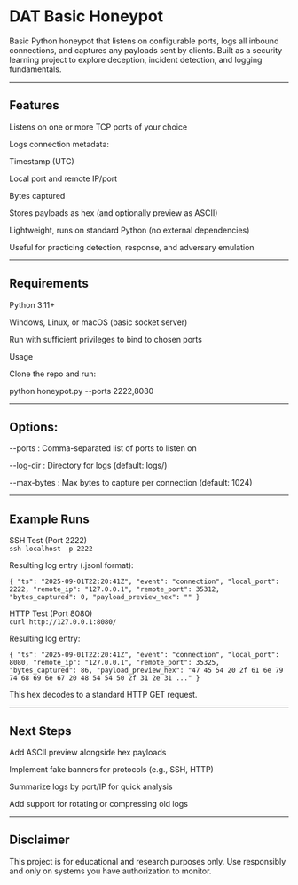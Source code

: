 # DAT Basic Honeypot

Basic Python honeypot that listens on configurable ports, logs all inbound connections, and captures any payloads sent by clients.
Built as a security learning project to explore deception, incident detection, and logging fundamentals.

---

## Features

Listens on one or more TCP ports of your choice

Logs connection metadata:

Timestamp (UTC)

Local port and remote IP/port

Bytes captured

Stores payloads as hex (and optionally preview as ASCII)

Lightweight, runs on standard Python (no external dependencies)

Useful for practicing detection, response, and adversary emulation

---

## Requirements

Python 3.11+

Windows, Linux, or macOS (basic socket server)

Run with sufficient privileges to bind to chosen ports

Usage

Clone the repo and run:

python honeypot.py --ports 2222,8080

--- 

## Options:

--ports : Comma-separated list of ports to listen on

--log-dir : Directory for logs (default: logs/)

--max-bytes : Max bytes to capture per connection (default: 1024)

---

## Example Runs

SSH Test (Port 2222)  
`ssh localhost -p 2222`  

Resulting log entry (.jsonl format):

`{
  "ts": "2025-09-01T22:20:41Z",
  "event": "connection",
  "local_port": 2222,
  "remote_ip": "127.0.0.1",
  "remote_port": 35312,
  "bytes_captured": 0,
  "payload_preview_hex": ""
}`

HTTP Test (Port 8080)  
`curl http://127.0.0.1:8080/`  

Resulting log entry:

`{
  "ts": "2025-09-01T22:20:41Z",
  "event": "connection",
  "local_port": 8080,
  "remote_ip": "127.0.0.1",
  "remote_port": 35325,
  "bytes_captured": 86,
  "payload_preview_hex": "47 45 54 20 2f 61 6e 79 74 68 69 6e 67 20 48 54 54 50 2f 31 2e 31 ..."
}`

This hex decodes to a standard HTTP GET request.

---

## Next Steps

Add ASCII preview alongside hex payloads

Implement fake banners for protocols (e.g., SSH, HTTP)

Summarize logs by port/IP for quick analysis

Add support for rotating or compressing old logs

---

## Disclaimer

This project is for educational and research purposes only.
Use responsibly and only on systems you have authorization to monitor.
